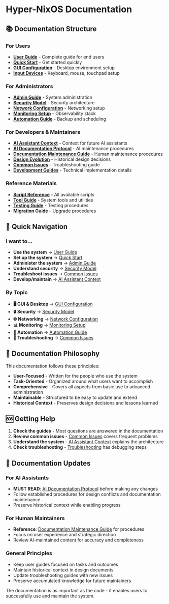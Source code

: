 # Hyper-NixOS Documentation

## 📚 **Documentation Structure**

### For Users
- **[User Guide](user-guides/USER_GUIDE.md)** - Complete guide for end users
- **[Quick Start](user-guides/QUICK_START.md)** - Get started quickly
- **[GUI Configuration](user-guides/GUI_CONFIGURATION.md)** - Desktop environment setup
- **[Input Devices](user-guides/INPUT_DEVICES.md)** - Keyboard, mouse, touchpad setup

### For Administrators
- **[Admin Guide](admin-guides/ADMIN_GUIDE.md)** - System administration
- **[Security Model](admin-guides/SECURITY_MODEL.md)** - Security architecture
- **[Network Configuration](admin-guides/NETWORK_CONFIGURATION.md)** - Networking setup
- **[Monitoring Setup](admin-guides/MONITORING_SETUP.md)** - Observability stack
- **[Automation Guide](admin-guides/AUTOMATION_GUIDE.md)** - Backup and scheduling

### For Developers & Maintainers
- **[AI Assistant Context](AI_ASSISTANT_CONTEXT.md)** - Context for future AI assistants
- **[AI Documentation Protocol](AI_DOCUMENTATION_PROTOCOL.md)** - AI maintenance procedures
- **[Documentation Maintenance Guide](DOCUMENTATION_MAINTENANCE_GUIDE.md)** - Human maintenance procedures
- **[Design Evolution](DESIGN_EVOLUTION.md)** - Historical design decisions
- **[Common Issues](COMMON_ISSUES_AND_SOLUTIONS.md)** - Troubleshooting guide
- **[Development Guides](dev/)** - Technical implementation details

### Reference Materials
- **[Script Reference](reference/SCRIPT_REFERENCE.md)** - All available scripts
- **[Tool Guide](reference/TOOL_GUIDE.md)** - System tools and utilities
- **[Testing Guide](reference/TESTING_GUIDE.md)** - Testing procedures
- **[Migration Guide](reference/MIGRATION_GUIDE.md)** - Upgrade procedures

## 🎯 **Quick Navigation**

### I want to...
- **Use the system** → [User Guide](user-guides/USER_GUIDE.md)
- **Set up the system** → [Quick Start](user-guides/QUICK_START.md)
- **Administer the system** → [Admin Guide](admin-guides/ADMIN_GUIDE.md)
- **Understand security** → [Security Model](admin-guides/SECURITY_MODEL.md)
- **Troubleshoot issues** → [Common Issues](COMMON_ISSUES_AND_SOLUTIONS.md)
- **Develop/maintain** → [AI Assistant Context](AI_ASSISTANT_CONTEXT.md)

### By Topic
- **🖥️ GUI & Desktop** → [GUI Configuration](user-guides/GUI_CONFIGURATION.md)
- **🔒 Security** → [Security Model](admin-guides/SECURITY_MODEL.md)
- **🌐 Networking** → [Network Configuration](admin-guides/NETWORK_CONFIGURATION.md)
- **📊 Monitoring** → [Monitoring Setup](admin-guides/MONITORING_SETUP.md)
- **🤖 Automation** → [Automation Guide](admin-guides/AUTOMATION_GUIDE.md)
- **🔧 Troubleshooting** → [Common Issues](COMMON_ISSUES_AND_SOLUTIONS.md)

## 📖 **Documentation Philosophy**

This documentation follows these principles:
- **User-Focused** - Written for the people who use the system
- **Task-Oriented** - Organized around what users want to accomplish
- **Comprehensive** - Covers all aspects from basic use to advanced administration
- **Maintainable** - Structured to be easy to update and extend
- **Historical Context** - Preserves design decisions and lessons learned

## 🆘 **Getting Help**

1. **Check the guides** - Most questions are answered in the documentation
2. **Review common issues** - [Common Issues](COMMON_ISSUES_AND_SOLUTIONS.md) covers frequent problems
3. **Understand the system** - [AI Assistant Context](AI_ASSISTANT_CONTEXT.md) explains the architecture
4. **Check troubleshooting** - [Troubleshooting](TROUBLESHOOTING.md) has debugging steps

## 🔄 **Documentation Updates**

### For AI Assistants
- **MUST READ**: [AI Documentation Protocol](AI_DOCUMENTATION_PROTOCOL.md) before making any changes
- Follow established procedures for design conflicts and documentation maintenance
- Preserve historical context while enabling progress

### For Human Maintainers
- **Reference**: [Documentation Maintenance Guide](DOCUMENTATION_MAINTENANCE_GUIDE.md) for procedures
- Focus on user experience and strategic direction
- Review AI-maintained content for accuracy and completeness

### General Principles
- Keep user guides focused on tasks and outcomes
- Maintain historical context in design documents
- Update troubleshooting guides with new issues
- Preserve accumulated knowledge for future maintainers

The documentation is as important as the code - it enables users to successfully use and maintain the system.